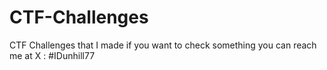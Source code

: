 # CTF-Challenges
CTF Challenges that I made
if you want to check something you can reach me at 
X : #IDunhill77 

